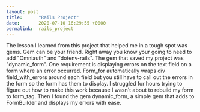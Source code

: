 ```yaml
---
layout: post
title:      "Rails Project"
date:       2020-07-10 16:29:55 +0000
permalink:  rails_project
---
```



The lesson I learned from this project that helped me in a tough spot was gems. Gem can be your friend. Right away you know your going to need to add "Omniauth" and "dotenv-rails". The gem that saved my project was "dynamic_form". One requirement is displaying errors on the text field on a form where an error occurred. Form_for automatically wraps div field_with_errors around each field but you still have to call out the errors in the form so the form has them to display. I struggled for hours trying to figure out how to make this work because I wasn't about to rebuild my form to form_tag. Then I found the gem dynamic_form, a simple gem that adds to FormBuilder and displays my errors with ease.
